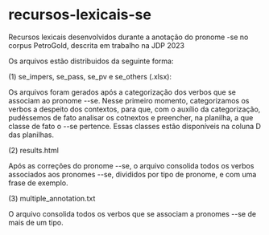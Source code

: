 # recursos-lexicais-se
Recursos lexicais desenvolvidos durante a anotação do pronome -se no corpus PetroGold, descrita em trabalho na JDP 2023

Os arquivos estão distribuidos da seguinte forma:

(1) se_impers, se_pass, se_pv e se_others (.xlsx):

Os arquivos foram gerados após a categorização dos verbos que se associam ao pronome --se. Nesse primeiro momento, categorizamos os verbos a despeito dos contextos, para que, com o auxílio da categorização, pudéssemos de fato analisar os cotnextos e preencher, na planilha, a que classe de fato o --se pertence. Essas classes estão disponíveis na coluna D das planilhas.

(2) results.html

Após as correções do pronome --se, o arquivo consolida todos os verbos associados aos pronomes --se, divididos por tipo de pronome, e com uma frase de exemplo.

(3) multiple_annotation.txt

O arquivo consolida todos os verbos que se associam a pronomes --se de mais de um tipo.
